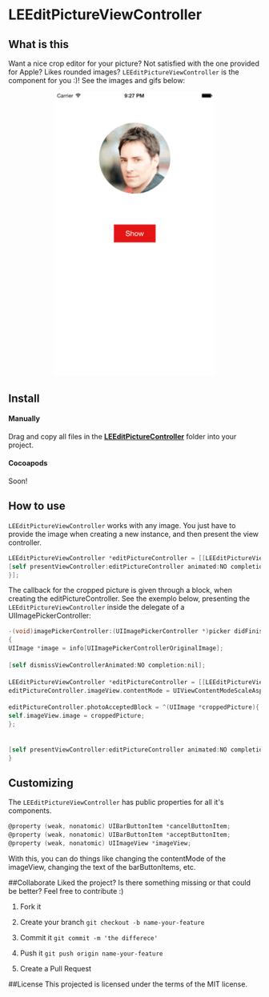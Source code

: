 LEEditPictureViewController
===========

## What is this

Want a nice crop editor for your picture? Not satisfied with the one provided for Apple? Likes rounded images?
`LEEditPictureViewController` is the component for you :)! See the images and gifs below:

<p align="center">
    <img src="Images/gif1.gif" alt="GIF 1" width="320px" />
</p>

## Install

#### Manually

Drag and copy all files in the [__LEEditPictureController__](LEEditPictureController) folder into your project.

#### Cocoapods

Soon!

## How to use

`LEEditPictureViewController` works with any image. You just have to provide the image when creating a new instance, and then present the view controller.

```objective-c
LEEditPictureViewController *editPictureController = [[LEEditPictureViewController alloc] initWithImage:image];
[self presentViewController:editPictureController animated:NO completion:nil];
}];
```

The callback for the cropped picture is given through a block, when creating the editPictureController. See the exemplo below, presenting the `LEEditPictureViewController` inside the delegate of a UIImagePickerController:


```objective-c
-(void)imagePickerController:(UIImagePickerController *)picker didFinishPickingMediaWithInfo:(NSDictionary *)info
{
UIImage *image = info[UIImagePickerControllerOriginalImage];

[self dismissViewControllerAnimated:NO completion:nil];

LEEditPictureViewController *editPictureController = [[LEEditPictureViewController alloc] initWithImage:image];
editPictureController.imageView.contentMode = UIViewContentModeScaleAspectFit;

editPictureController.photoAcceptedBlock = ^(UIImage *croppedPicture){
self.imageView.image = croppedPicture;
};


[self presentViewController:editPictureController animated:NO completion:nil];
}
```

## Customizing

The `LEEditPictureViewController` has public properties for all it's components.

```objective-c
@property (weak, nonatomic) UIBarButtonItem *cancelButtonItem;
@property (weak, nonatomic) UIBarButtonItem *acceptButtonItem;
@property (weak, nonatomic) UIImageView *imageView;
```

With this, you can do things like changing the contentMode of the imageView, changing the text of the barButtonItems, etc.

##Collaborate
Liked the project? Is there something missing or that could be better? Feel free to contribute :)

1. Fork it

2. Create your branch
``` git checkout -b name-your-feature ```

3. Commit it
``` git commit -m 'the differece' ```

4. Push it
``` git push origin name-your-feature ```

5. Create a Pull Request

##License
This projected is licensed under the terms of the MIT license.
